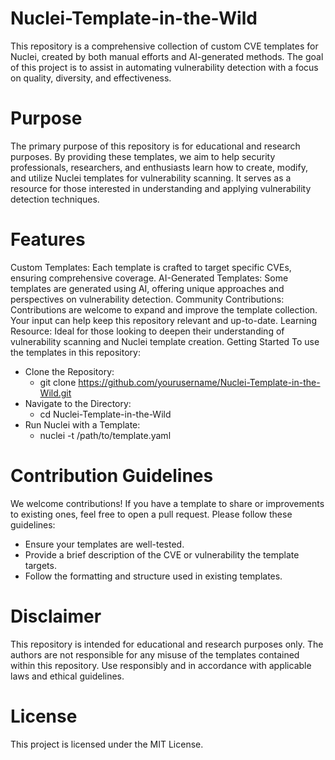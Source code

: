 # Nuclei-Template-in-the-Wild
This repository is a comprehensive collection of custom CVE templates for Nuclei, created by both manual efforts and AI-generated methods.
The goal of this project is to assist in automating vulnerability detection with a focus on quality, diversity, and effectiveness.

# Purpose
The primary purpose of this repository is for educational and research purposes. By providing these templates, we aim to help security professionals, researchers, and enthusiasts learn how to create, modify, and utilize Nuclei templates for vulnerability scanning. It serves as a resource for those interested in understanding and applying vulnerability detection techniques.

# Features
Custom Templates: Each template is crafted to target specific CVEs, ensuring comprehensive coverage.
AI-Generated Templates: Some templates are generated using AI, offering unique approaches and perspectives on vulnerability detection.
Community Contributions: Contributions are welcome to expand and improve the template collection. Your input can help keep this repository relevant and up-to-date.
Learning Resource: Ideal for those looking to deepen their understanding of vulnerability scanning and Nuclei template creation.
Getting Started
To use the templates in this repository:

- Clone the Repository:
  - git clone https://github.com/yourusername/Nuclei-Template-in-the-Wild.git
- Navigate to the Directory:
  - cd Nuclei-Template-in-the-Wild
- Run Nuclei with a Template:
  - nuclei -t /path/to/template.yaml
# Contribution Guidelines
We welcome contributions! If you have a template to share or improvements to existing ones, feel free to open a pull request. Please follow these guidelines:

  - Ensure your templates are well-tested.
  - Provide a brief description of the CVE or vulnerability the template targets.
  - Follow the formatting and structure used in existing templates.
# Disclaimer
This repository is intended for educational and research purposes only. The authors are not responsible for any misuse of the templates contained within this repository. Use responsibly and in accordance with applicable laws and ethical guidelines.

# License
This project is licensed under the MIT License.
